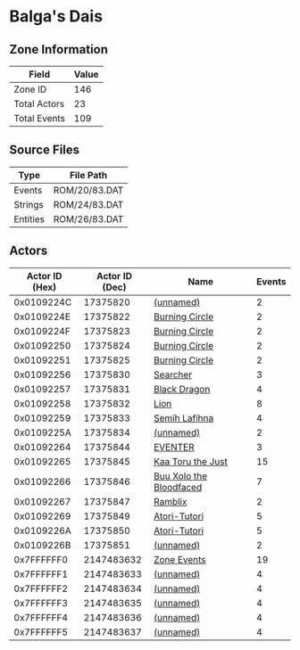# Balga's Dais

## Zone Information

| Field        |   Value |
|--------------|---------|
| Zone ID      |     146 |
| Total Actors |      23 |
| Total Events |     109 |

## Source Files

| Type     | File Path     |
|----------|---------------|
| Events   | ROM/20/83.DAT |
| Strings  | ROM/24/83.DAT |
| Entities | ROM/26/83.DAT |

## Actors

| Actor ID (Hex)   |   Actor ID (Dec) | Name                                                                       |   Events |
|------------------|------------------|----------------------------------------------------------------------------|----------|
| 0x0109224C       |         17375820 | [(unnamed)](./17375820/)                                                   |        2 |
| 0x0109224E       |         17375822 | [Burning Circle](./17375822%20-%20Burning%20Circle/)                       |        2 |
| 0x0109224F       |         17375823 | [Burning Circle](./17375823%20-%20Burning%20Circle/)                       |        2 |
| 0x01092250       |         17375824 | [Burning Circle](./17375824%20-%20Burning%20Circle/)                       |        2 |
| 0x01092251       |         17375825 | [Burning Circle](./17375825%20-%20Burning%20Circle/)                       |        2 |
| 0x01092256       |         17375830 | [Searcher](./17375830%20-%20Searcher/)                                     |        3 |
| 0x01092257       |         17375831 | [Black Dragon](./17375831%20-%20Black%20Dragon/)                           |        4 |
| 0x01092258       |         17375832 | [Lion](./17375832%20-%20Lion/)                                             |        8 |
| 0x01092259       |         17375833 | [Semih Lafihna](./17375833%20-%20Semih%20Lafihna/)                         |        4 |
| 0x0109225A       |         17375834 | [(unnamed)](./17375834/)                                                   |        2 |
| 0x01092264       |         17375844 | [EVENTER](./17375844%20-%20EVENTER/)                                       |        3 |
| 0x01092265       |         17375845 | [Kaa Toru the Just](./17375845%20-%20Kaa%20Toru%20the%20Just/)             |       15 |
| 0x01092266       |         17375846 | [Buu Xolo the Bloodfaced](./17375846%20-%20Buu%20Xolo%20the%20Bloodfaced/) |        7 |
| 0x01092267       |         17375847 | [Ramblix](./17375847%20-%20Ramblix/)                                       |        2 |
| 0x01092269       |         17375849 | [Atori-Tutori](./17375849%20-%20Atori-Tutori/)                             |        5 |
| 0x0109226A       |         17375850 | [Atori-Tutori](./17375850%20-%20Atori-Tutori/)                             |        5 |
| 0x0109226B       |         17375851 | [(unnamed)](./17375851/)                                                   |        2 |
| 0x7FFFFFF0       |       2147483632 | [Zone Events](./Zone%20Events/)                                            |       19 |
| 0x7FFFFFF1       |       2147483633 | [(unnamed)](./2147483633/)                                                 |        4 |
| 0x7FFFFFF2       |       2147483634 | [(unnamed)](./2147483634/)                                                 |        4 |
| 0x7FFFFFF3       |       2147483635 | [(unnamed)](./2147483635/)                                                 |        4 |
| 0x7FFFFFF4       |       2147483636 | [(unnamed)](./2147483636/)                                                 |        4 |
| 0x7FFFFFF5       |       2147483637 | [(unnamed)](./2147483637/)                                                 |        4 |